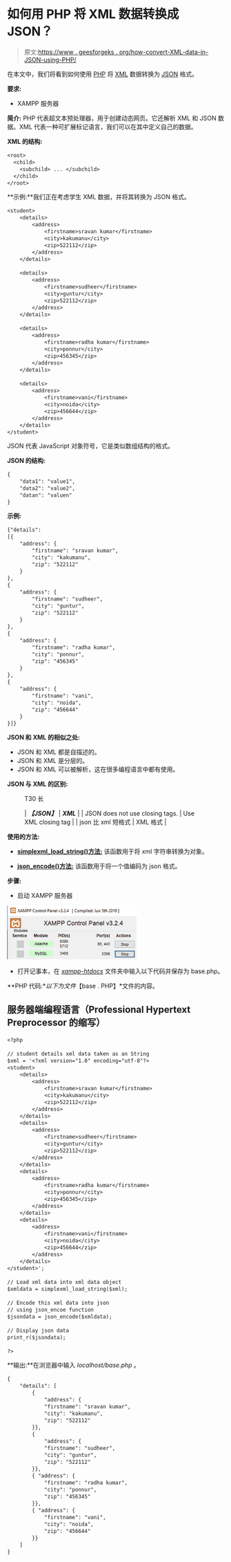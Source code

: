 # 如何用 PHP 将 XML 数据转换成 JSON？

> 原文:[https://www . geesforgeks . org/how-convert-XML-data-in-JSON-using-PHP/](https://www.geeksforgeeks.org/how-to-convert-xml-data-into-json-using-php/)

在本文中，我们将看到如何使用 [PHP](https://www.geeksforgeeks.org/php-tutorials/) 将 [XML](https://www.geeksforgeeks.org/xml-basics/) 数据转换为 [JSON](https://www.geeksforgeeks.org/javascript-json/) 格式。

**要求:**

*   XAMPP 服务器

**简介:** PHP 代表超文本预处理器，用于创建动态网页。它还解析 XML 和 JSON 数据。XML 代表一种可扩展标记语言，我们可以在其中定义自己的数据。

**XML 的结构:**

```
<root> 
  <child>
    <subchild> ... </subchild>
  </child>
</root>

```

**示例:**我们正在考虑学生 XML 数据，并将其转换为 JSON 格式。

```
<student>
    <details>
        <address>
            <firstname>sravan kumar</firstname>
            <city>kakumanu</city>
            <zip>522112</zip>
        </address>
    </details>

    <details>
        <address>
            <firstname>sudheer</firstname>
            <city>guntur</city>
            <zip>522112</zip>
        </address>
    </details>

    <details>
        <address>
            <firstname>radha kumar</firstname>
            <city>ponnur</city>
            <zip>456345</zip>
        </address>
    </details>

    <details>
        <address>
            <firstname>vani</firstname>
            <city>noida</city>
            <zip>456644</zip>
        </address>
    </details>
</student>

```

JSON 代表 JavaScript 对象符号，它是类似数组结构的格式。

**JSON 的结构:**

```
{ 
    "data1": "value1",
    "data2": "value2",
    "datan": "valuen"
}

```

**示例:**

```
{"details":
[{ 
    "address": { 
        "firstname": "sravan kumar", 
        "city": "kakumanu", 
        "zip": "522112" 
    }
},
{ 
    "address": { 
        "firstname": "sudheer", 
        "city": "guntur", 
        "zip": "522112" 
    } 
},
{ 
    "address": { 
        "firstname": "radha kumar", 
        "city": "ponnur", 
        "zip": "456345" 
    } 
},
{ 
    "address": { 
        "firstname": "vani", 
        "city": "noida", 
        "zip": "456644" 
    } 
}]}

```

**JSON 和 XML 的相似之处:**

*   JSON 和 XML 都是自描述的。
*   JSON 和 XML 是分层的。
*   JSON 和 XML 可以被解析，这在很多编程语言中都有使用。

**JSON 与 XML 的区别:**

<figure class="table">T30 长

| ***【JSON】*** | ***XML*** |
| JSON does not use closing tags. | Use XML closing tag |
| json 比 xml 短格式 | XML 格式 |

</figure>

**使用的方法:**

*   [**simplexml_load_string()方法:**](https://www.geeksforgeeks.org/php-simplexml_load_string-function/) 该函数用于将 xml 字符串转换为对象。

*   [**json_encode()方法:**](https://www.geeksforgeeks.org/php-json_encode-function/) 该函数用于将一个值编码为 json 格式。

**步骤:**

*   启动 XAMPP 服务器

![](img/c8acb0f915fbbba78d7d3f3f967f7260.png)

*   打开记事本，在 *<u>xampp-htdocs</u>* 文件夹中输入以下代码并保存为 base.php。

**PHP 代码:**以下为文件*【base . PHP】*文件的内容。

## 服务器端编程语言（Professional Hypertext Preprocessor 的缩写）

```
<?php

// student details xml data taken as an String
$xml = '<?xml version="1.0" encoding="utf-8"?>
<student>
    <details>
        <address>
            <firstname>sravan kumar</firstname>
            <city>kakumanu</city>
            <zip>522112</zip>
        </address>
    </details>
    <details>
        <address>
            <firstname>sudheer</firstname>
            <city>guntur</city>
            <zip>522112</zip>
        </address>
    </details>
    <details>
        <address>
            <firstname>radha kumar</firstname>
            <city>ponnur</city>
            <zip>456345</zip>
        </address>
    </details>
    <details>
        <address>
            <firstname>vani</firstname>
            <city>noida</city>
            <zip>456644</zip>
        </address>
    </details>
</student>';

// Load xml data into xml data object
$xmldata = simplexml_load_string($xml);

// Encode this xml data into json 
// using json_encoe function
$jsondata = json_encode($xmldata);

// Display json data
print_r($jsondata);

?>
```

**输出:**在浏览器中输入 *localhost/base.php* 。

```
{
    "details": [
        { 
            "address": { 
            "firstname": "sravan kumar", 
            "city": "kakumanu", 
            "zip": "522112" 
        }},
        { 
            "address": { 
            "firstname": "sudheer", 
            "city": "guntur", 
            "zip": "522112" 
        }},
        { "address": { 
            "firstname": "radha kumar", 
            "city": "ponnur", 
            "zip": "456345" 
        }},
        { "address": { 
            "firstname": "vani", 
            "city": "noida", 
            "zip": "456644" 
        }}
    ]
}
```